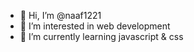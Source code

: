 - 👋 Hi, I’m @naaf1221
- 👀 I’m interested in web development
- 🌱 I’m currently learning javascript & css


<!---
naaf1221/naaf1221 is a ✨ special ✨ repository because its `README.md` (this file) appears on your GitHub profile.
You can click the Preview link to take a look at your changes.
--->
